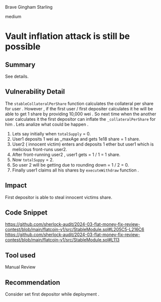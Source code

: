 Brave Gingham Starling

medium

# Vault inflation attack is still be possible

## Summary
See details.

## Vulnerability Detail
The `stableCollateralPerShare` function calculates the collateral per share for user . However , if the first user / first depositer calculates it he will be able to get 1 share by providing 10,000 wei . So next time when the another user calculates it the first depositor can inflate the `_collateralPerShare` for him . Lets analize what could be happen .

1) Lets say initially when `totalSupply` = 0.
2) User1 deposits 1 wei as _maxAge  and gets 1e18 share = 1 share.
3) User2 ( innocent victim) enters and deposits 1 ether but user1 which is melicious front-runs user2.
4) After front-running user2 , user1 gets  = 1 / 1 = 1 share.
5) Now `totalSuppy` = 2.
6) So user 2 will be getting due to rounding down = 1 / 2 = 0.
7) Finally user1 claims all his shares by `executeWithdraw` function .



## Impact
First depositor is able to steal innocent victims share.

## Code Snippet
https://github.com/sherlock-audit/2024-03-flat-money-fix-review-contest/blob/main/flatcoin-v1/src/StableModule.sol#L205C5-L216C6
https://github.com/sherlock-audit/2024-03-flat-money-fix-review-contest/blob/main/flatcoin-v1/src/StableModule.sol#L113
## Tool used

Manual Review

## Recommendation
Consider set first depositor while deployment .